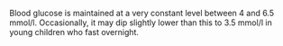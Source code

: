 Blood glucose is maintained at a very constant level between 4 and 6.5 mmol/l. Occasionally, it may dip slightly lower than this to 3.5 mmol/l in young children who fast overnight.
